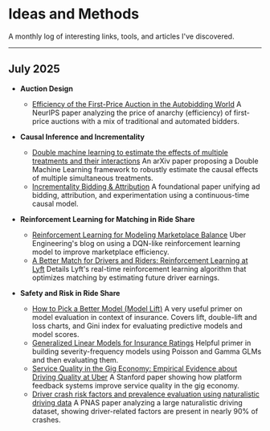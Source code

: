 # Ideas and Methods

A monthly log of interesting links, tools, and articles I've discovered.

---

## July 2025

- **Auction Design**
  - [Efficiency of the First-Price Auction in the Autobidding World](https://proceedings.neurips.cc/paper_files/paper/2024/hash/fb6279dab0e9282261e43113-Abstract-Conference.html)
    A NeurIPS paper analyzing the price of anarchy (efficiency) of first-price auctions with a mix of traditional and automated bidders.
    
- **Causal Inference and Incrementality**
  - [Double machine learning to estimate the effects of multiple treatments and their interactions](https://arxiv.org/abs/2505.12617)
    An arXiv paper proposing a Double Machine Learning framework to robustly estimate the causal effects of multiple simultaneous treatments.
  - [Incrementality Bidding & Attribution](https://arxiv.org/abs/2208.12809)
    A foundational paper unifying ad bidding, attribution, and experimentation using a continuous-time causal model.
    
- **Reinforcement Learning for Matching in Ride Share**
  - [Reinforcement Learning for Modeling Marketplace Balance](https://www.uber.com/blog/reinforcement-learning-for-modeling-marketplace-balance/)
    Uber Engineering's blog on using a DQN-like reinforcement learning model to improve marketplace efficiency.
  - [A Better Match for Drivers and Riders: Reinforcement Learning at Lyft](https://pubsonline.informs.org/doi/10.1287/inte.2023.0083)
    Details Lyft's real-time reinforcement learning algorithm that optimizes matching by estimating future driver earnings.

- **Safety and Risk in Ride Share**
  - [How to Pick a Better Model (Model Lift)](https://www.casact.org/sites/default/files/presentation/rpm_2016_presentations_pm-lm-4.pdf)
    A very useful primer on model evaluation in context of insurance. Covers lift, double-lift and loss charts, and Gini index for evaluating predictive models and model scores.
  - [Generalized Linear Models for Insurance Ratings]( https://www.casact.org/sites/default/files/2021-01/05-Goldburd-Khare-Tevet.pdf)
    Helpful primer in building severity-frequency models using Poisson and Gamma GLMs and then evaluating them.
  - [Service Quality in the Gig Economy: Empirical Evidence about Driving Quality at Uber](https://www.gsb.stanford.edu/faculty-research/working-papers/service-quality-gig-economy-empirical-evidence-about-driving)
    A Stanford paper showing how platform feedback systems improve service quality in the gig economy.
  - [Driver crash risk factors and prevalence evaluation using naturalistic driving data](https://doi.org/10.1073/pnas.1513271113)
    A PNAS paper analyzing a large naturalistic driving dataset, showing driver-related factors are present in nearly 90% of crashes.
    



